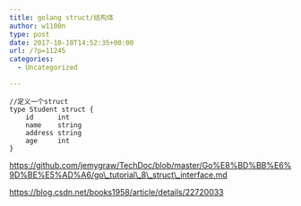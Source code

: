 ```yaml
---
title: golang struct/结构体
author: w1100n
type: post
date: 2017-10-10T14:52:35+00:00
url: /?p=11245
categories:
  - Uncategorized

---
```

```golang
//定义一个struct
type Student struct {
    id      int
    name    string
    address string
    age     int
}
```

https://github.com/jemygraw/TechDoc/blob/master/Go%E8%BD%BB%E6%9D%BE%E5%AD%A6/go\_tutorial\_8\_struct\_interface.md
  
https://blog.csdn.net/books1958/article/details/22720033